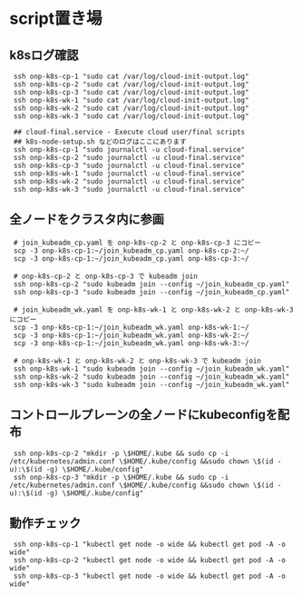 # script置き場
## k8sログ確認<br>
     ssh onp-k8s-cp-1 "sudo cat /var/log/cloud-init-output.log"
     ssh onp-k8s-cp-2 "sudo cat /var/log/cloud-init-output.log"
     ssh onp-k8s-cp-3 "sudo cat /var/log/cloud-init-output.log"
     ssh onp-k8s-wk-1 "sudo cat /var/log/cloud-init-output.log"
     ssh onp-k8s-wk-2 "sudo cat /var/log/cloud-init-output.log"
     ssh onp-k8s-wk-3 "sudo cat /var/log/cloud-init-output.log"
     
     ## cloud-final.service - Execute cloud user/final scripts
     ## k8s-node-setup.sh などのログはここにあります
     ssh onp-k8s-cp-1 "sudo journalctl -u cloud-final.service"
     ssh onp-k8s-cp-2 "sudo journalctl -u cloud-final.service"
     ssh onp-k8s-cp-3 "sudo journalctl -u cloud-final.service"
     ssh onp-k8s-wk-1 "sudo journalctl -u cloud-final.service"
     ssh onp-k8s-wk-2 "sudo journalctl -u cloud-final.service"
     ssh onp-k8s-wk-3 "sudo journalctl -u cloud-final.service"
## 全ノードをクラスタ内に参画<br>
     # join_kubeadm_cp.yaml を onp-k8s-cp-2 と onp-k8s-cp-3 にコピー
     scp -3 onp-k8s-cp-1:~/join_kubeadm_cp.yaml onp-k8s-cp-2:~/
     scp -3 onp-k8s-cp-1:~/join_kubeadm_cp.yaml onp-k8s-cp-3:~/
     
     # onp-k8s-cp-2 と onp-k8s-cp-3 で kubeadm join
     ssh onp-k8s-cp-2 "sudo kubeadm join --config ~/join_kubeadm_cp.yaml"
     ssh onp-k8s-cp-3 "sudo kubeadm join --config ~/join_kubeadm_cp.yaml"
     
     # join_kubeadm_wk.yaml を onp-k8s-wk-1 と onp-k8s-wk-2 と onp-k8s-wk-3 にコピー
     scp -3 onp-k8s-cp-1:~/join_kubeadm_wk.yaml onp-k8s-wk-1:~/
     scp -3 onp-k8s-cp-1:~/join_kubeadm_wk.yaml onp-k8s-wk-2:~/
     scp -3 onp-k8s-cp-1:~/join_kubeadm_wk.yaml onp-k8s-wk-3:~/
     
     # onp-k8s-wk-1 と onp-k8s-wk-2 と onp-k8s-wk-3 で kubeadm join
     ssh onp-k8s-wk-1 "sudo kubeadm join --config ~/join_kubeadm_wk.yaml"
     ssh onp-k8s-wk-2 "sudo kubeadm join --config ~/join_kubeadm_wk.yaml"
     ssh onp-k8s-wk-3 "sudo kubeadm join --config ~/join_kubeadm_wk.yaml"
## コントロールプレーンの全ノードにkubeconfigを配布
     ssh onp-k8s-cp-2 "mkdir -p \$HOME/.kube && sudo cp -i /etc/kubernetes/admin.conf \$HOME/.kube/config &&sudo chown \$(id -u):\$(id -g) \$HOME/.kube/config"
     ssh onp-k8s-cp-3 "mkdir -p \$HOME/.kube && sudo cp -i /etc/kubernetes/admin.conf \$HOME/.kube/config &&sudo chown \$(id -u):\$(id -g) \$HOME/.kube/config"
## 動作チェック
     ssh onp-k8s-cp-1 "kubectl get node -o wide && kubectl get pod -A -o wide"
     ssh onp-k8s-cp-2 "kubectl get node -o wide && kubectl get pod -A -o wide"
     ssh onp-k8s-cp-3 "kubectl get node -o wide && kubectl get pod -A -o wide"
